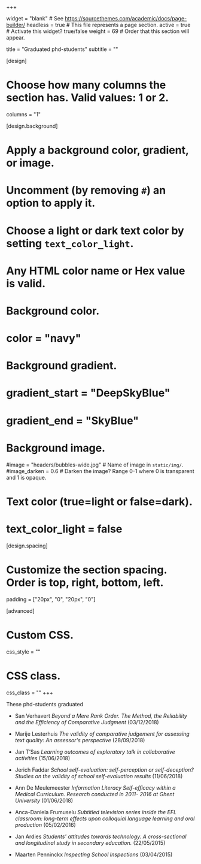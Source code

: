 +++

widget = "blank"  # See https://sourcethemes.com/academic/docs/page-builder/
headless = true  # This file represents a page section.
active = true  # Activate this widget? true/false
weight = 69  # Order that this section will appear.

title = "Graduated phd-students"
subtitle = ""

[design]
  # Choose how many columns the section has. Valid values: 1 or 2.
  columns = "1"

[design.background]
  # Apply a background color, gradient, or image.
  #   Uncomment (by removing `#`) an option to apply it.
  #   Choose a light or dark text color by setting `text_color_light`.
  #   Any HTML color name or Hex value is valid.

  # Background color.
  # color = "navy"
  
  # Background gradient.
  # gradient_start = "DeepSkyBlue"
  # gradient_end = "SkyBlue"
  
  # Background image.
  #image = "headers/bubbles-wide.jpg"  # Name of image in `static/img/`.
  #image_darken = 0.6  # Darken the image? Range 0-1 where 0 is transparent and 1 is opaque.

  # Text color (true=light or false=dark).
  # text_color_light = false

[design.spacing]
  # Customize the section spacing. Order is top, right, bottom, left.
  padding = ["20px", "0", "20px", "0"]

[advanced]
 # Custom CSS. 
 css_style = ""
 
 # CSS class.
 css_class = ""
+++

These phd-students graduated

- San Verhavert *Beyond a Mere Rank Order. The Method, the Reliability and the Efficiency of Comparative Judgment* (03/12/2018)

- Marije Lesterhuis *The validity of comparative judgement for assessing text quality: An assessor's perspective* (28/09/2018)

- Jan T’Sas *Learning outcomes of exploratory talk in collaborative activities* (15/06/2018)

- Jerich Faddar *School self-evaluation: self-perception or self-deception? Studies on the validity of school self-evaluation results* (11/06/2018)

- Ann De Meulemeester *Information Literacy Self-efficacy within a Medical Curriculum. Research conducted in 2011- 2016 at Ghent University* (01/06/2018)

- Anca-Daniela Frumuselu *Subtitled television series inside the EFL classroom: long-term effects upon colloquial language learning and oral production* (05/02/2016)

- Jan Ardies *Students' attitudes towards technology. A cross-sectional and longitudinal study in secondary education.* (22/05/2015)

- Maarten Penninckx  *Inspecting School Inspections* (03/04/2015)

